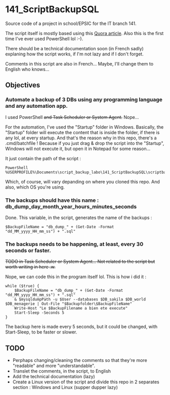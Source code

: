 # 141_ScriptBackupSQL
Source code of a project in school/EPSIC for the IT branch 141.

The script itself is mostly based using this [Quora article](https://www.quora.com/How-can-you-backup-MySQL-and-PostgreSQL-databases-from-Windows-Server-2012R2-using-PowerShell-scripts). Also this is the first time I've ever used PowerShell lol :-).

There should be a technical documentation soon (in French sadly) explaning how the script works, if I'm not lazy and if I don't forget. 

Comments in this script are also in French... Maybe, I'll change them to English who knows...

## Objectives
### Automate a backup of 3 DBs using any programming language and any automation app.

I used PowerShell ~~and Task Scheduler or System Agent.~~ Nope...

For the automation, I've used the "Startup" folder in Windows. Basically, the "Startup" folder will execute the content that is inside the folder, if there is any lol, at every startup. And that's the reason why in this repo, there's a .cmd/batchfile ! Because if you just drag & drop the script into the "Startup", Windows will not execute it, but open it in Notepad for some reason...

It just contain the path of the script :
```
PowerShell %USERPROFILE%\Documents\script_backup_labo\141_ScriptBackupSQL\scriptbackup.ps1
```
Which, of course, will vary depanding on where you cloned this repo. And also, which OS you're using.

### The backups should have this name : db_dump_day_month_year_hours_minutes_seconds
Done. This variable, in the script, generates the name of the backups :
```
$BackupFileName = "db_dump_" + (Get-Date -Format "dd_MM_yyyy_HH_mm_ss") + ".sql"
```

### The backups needs to be happening, at least, every 30 seconds or faster.
~~TODO in Task Scheduler or System Agent... Not related to the script but worth writing in here .w.~~

Nope, we can code this in the program itself lol. This is how i did it :
```
while ($true) {
    $BackupFileName = "db_dump_" + (Get-Date -Format "dd_MM_yyyy_HH_mm_ss") + ".sql" 
    & $mysqldumpPath -u $User --databases $DB_sakila $DB_world $DB_menagerie | Out-File "$Backupfolder\$BackupFileName"
    Write-Host "Le $BackupFilename a bien ete execute"
    Start-Sleep -Seconds 5
}
```
The backup here is made every 5 seconds, but it could be changed, with Start-Sleep, to be faster or slower. 

## TODO
- Perphaps changing/cleaning the comments so that they're more "readable" and more "understandable".
- Translet the comments, in the script, to English
- Add the technical documentation (lazy)
- Create a Linux version of the script and divide this repo in 2 separates section : Windows and Linux (supper dupper lazy)
